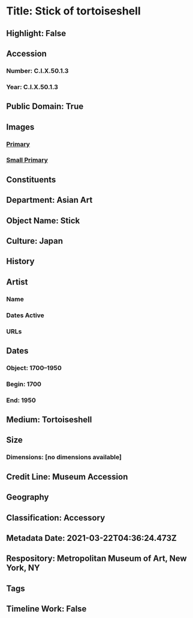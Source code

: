 # Title: Stick of tortoiseshell
## Highlight: False
## Accession
### Number: C.I.X.50.1.3
### Year: C.I.X.50.1.3
## Public Domain: True
## Images
### [Primary](https://images.metmuseum.org/CRDImages/as/original/CIX50.1.3.jpg)
### [Small Primary](https://images.metmuseum.org/CRDImages/as/web-large/CIX50.1.3.jpg)
## Constituents
## Department: Asian Art
## Object Name: Stick
## Culture: Japan
## History
## Artist
### Name
### Dates Active
### URLs
## Dates
### Object: 1700–1950
### Begin: 1700
### End: 1950
## Medium: Tortoiseshell
## Size
### Dimensions: [no dimensions available]
## Credit Line: Museum Accession
## Geography
## Classification: Accessory
## Metadata Date: 2021-03-22T04:36:24.473Z
## Respository: Metropolitan Museum of Art, New York, NY
## Tags
## Timeline Work: False